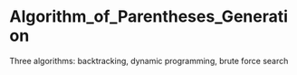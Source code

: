 # Algorithm_of_Parentheses_Generation
Three algorithms: backtracking,  dynamic programming, brute force search

